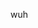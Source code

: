 wuh

<!---
namedVariable/namedVariable is a ✨ special ✨ repository because its `README.md` (this file) appears on your GitHub profile.
You can click the Preview link to take a look at your changes.
--->
